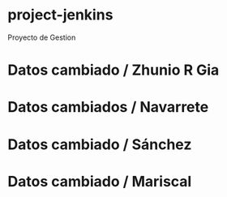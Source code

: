 # project-jenkins
Proyecto de Gestion


# Datos cambiado / Zhunio R Gia

# Datos cambiados / Navarrete


# Datos cambiado / Sánchez

# Datos cambiado / Mariscal
